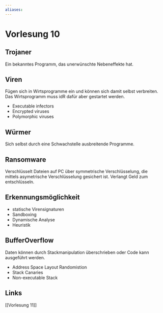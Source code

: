 ```yaml
---
aliases: 
---
```

# Vorlesung 10 
## Trojaner
Ein bekanntes Programm, das unerwünschte Nebeneffekte hat.
## Viren
Fügen sich in Wirtsprogramme ein und können sich damit selbst verbreiten. Das Wirtsprogramm muss idR dafür aber gestartet werden.
- Executable infectors
- Encrypted viruses
- Polymorphic viruses
## Würmer
Sich selbst durch eine Schwachstelle ausbreitende Programme.
## Ransomware
Verschlüsselt Dateien auf PC über symmetrische Verschlüsselung, die mittels asymetrische Verschlüsselung gesichert ist. Verlangt Geld zum entschlüsseln.
## Erkennungsmöglichkeit
- statische Virensignaturen
- Sandboxing
- Dynamische Analyse
- Heuristik
## BufferOverflow
Daten können durch Stackmanipulation überschrieben oder Code kann ausgeführt werden. 
- Address Space Layout Randomistion
- Stack Canaries
- Non-executable Stack
## Links
[[Vorlesung 11]]
